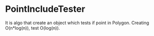 # PointIncludeTester
It is algo that create an object which tests if point in Polygon. Creating O(n*log(n)),  test O(log(n)).
